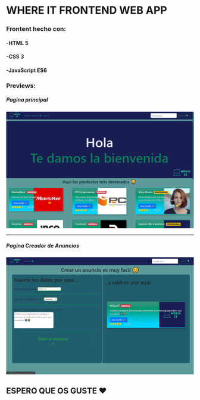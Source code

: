 # WHERE IT FRONTEND WEB APP

### Frontent hecho con:

#### -HTML 5 

#### -CSS 3 

#### -JavaScript ES6 

### Previews:

##### Pagina principal

[![](https://raw.githubusercontent.com/NexCreep/WhereIT-Frontent-Alpha_V1/main/previews/Principal_Page.png)](https://raw.githubusercontent.com/NexCreep/WhereIT-Frontent-Alpha_V1/main/previews/Principal_Page.png)

---

##### Pagina Creador de Anuncios

[![](https://raw.githubusercontent.com/NexCreep/WhereIT-Frontent-Alpha_V1/main/previews/CreateAD_Page.png)](https://raw.githubusercontent.com/NexCreep/WhereIT-Frontent-Alpha_V1/main/previews/CreateAD_Page.png)

## ESPERO QUE OS GUSTE ❤
